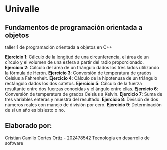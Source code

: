 # Univalle
## Fundamentos de programación orientada a objetos
taller 1 de programación orientada a objetos en C++

**Ejercicio 1**:
Cálculo de la longitud de una circunferencia, el área de un círculo y el volumen de una esfera a partir del radio proporcionado.
**Ejercicio 2**:
Cálculo del área de un triángulo dados los tres lados utilizando la fórmula de Herón.
**Ejercicio 3**:
Conversión de temperatura de grados Celsius a Fahrenheit.
**Ejercicio 4**:
Cálculo de la hipotenusa de un triángulo rectángulo dados los dos catetos.
**Ejercicio 5**:
Cálculo de la fuerza resultante entre dos fuerzas conocidas y el ángulo entre ellas.
**Ejercicio 6**:
Conversión de temperatura de grados Celsius a Kelvin.
**Ejercicio 7**:
Suma de tres variables enteras y muestra del resultado.
**Ejercicio 8**:
División de dos números reales con manejo de división por cero.
**Ejercicio 9**:
Determinación de si un año es bisiesto o no.

## Elaborado por:

Cristian Camilo Cortes Ortiz - 202478542
Tecnología en desarrollo de software